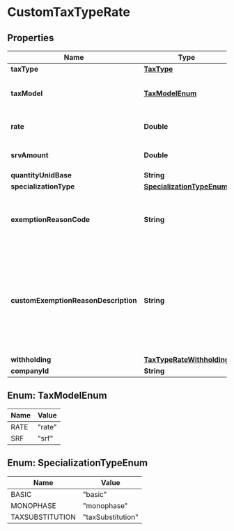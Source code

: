 
# CustomTaxTypeRate

## Properties
Name | Type | Description | Notes
------------ | ------------- | ------------- | -------------
**taxType** | [**TaxType**](TaxType.md) |  | 
**taxModel** | [**TaxModelEnum**](#TaxModelEnum) | Tax can be calculated by rate or by quantity | 
**rate** | **Double** | Specific tax rate ex 3.5 (3.5%) |  [optional]
**srvAmount** | **Double** | Specific tax rate ex 3.5 (3.5%) |  [optional]
**quantityUnidBase** | **String** |  |  [optional]
**specializationType** | [**SpecializationTypeEnum**](#SpecializationTypeEnum) |  |  [optional]
**exemptionReasonCode** | **String** | UUID Reference to an item in the LegalReason store.  |  [optional]
**customExemptionReasonDescription** | **String** | Optional textual reason description, to be used when reason codes are generic (i.e. reason code 999 &#x3D; Other).  |  [optional]
**withholding** | [**TaxTypeRateWithholding**](TaxTypeRateWithholding.md) |  |  [optional]
**companyId** | **String** | Company ID | 


<a name="TaxModelEnum"></a>
## Enum: TaxModelEnum
Name | Value
---- | -----
RATE | &quot;rate&quot;
SRF | &quot;srf&quot;


<a name="SpecializationTypeEnum"></a>
## Enum: SpecializationTypeEnum
Name | Value
---- | -----
BASIC | &quot;basic&quot;
MONOPHASE | &quot;monophase&quot;
TAXSUBSTITUTION | &quot;taxSubstitution&quot;



